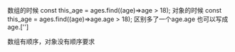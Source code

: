 数组的时候
const this_age = ages.find((age)=>age > 18);
对象的时候
const this_age = ages.find((age)=>age.age > 18);
区别多了一个age.age  也可以写成age.['']

数组有顺序，对象没有顺序要求